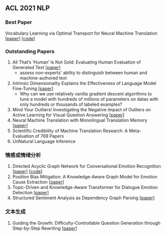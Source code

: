 ## ACL 2021 NLP

### Best Paper

Vocabulary Learning via Optimal Transport for Neural Machine Translation [[paper](https://arxiv.org/abs/2012.15671)] [[code](https://github.com/Jingjing-NLP/VOLT)]

### Outstanding Papers

1. All That’s ‘Human’ Is Not Gold: Evaluating Human Evaluation of Generated Text [[paper](https://arxiv.org/abs/2107.00061)] 
   * assess non-experts' ability to distinguish between human and machine-authored text
2. Intrinsic Dimensionality Explains the Effectiveness of Language Model Fine-Tuning [[paper](https://arxiv.org/pdf/2012.13255.pdf)]
   - Why can we use relatively vanilla gradient descent algorithms to tune a model with hundreds of millions of parameters on datas with only hundreds or thousands of labeled examples?
3. Mind Your Outliers! Investigating the Negative Impact of Outliers on Active Learning for Visual Question Answering [[paper]()]
4. Neural Machine Translation with Monolingual Translation Memory [[paper](https://arxiv.org/abs/2105.11269)]
5. Scientific Credibility of Machine Translation Research: A Meta-Evaluation of 769 Papers
6. UnNatural Language Inference

### 情感或情绪分析

1. Directed Acyclic Graph Network for Conversational Emotion Recognition [[paper](https://arxiv.org/abs/2105.12907)] [[code](https://github.com/shenwzh3/DAG-ERC)]
2. Position Bias Mitigation: A Knowledge-Aware Graph Model for Emotion Cause Extraction [[paper](https://arxiv.org/abs/2106.03518)]
3. Topic-Driven and Knowledge-Aware Transformer for Dialogue Emotion Detection [[paper](https://arxiv.org/abs/2106.01071)]
4. Structured Sentiment Analysis as Dependency Graph Parsing [[paper](https://arxiv.org/abs/2105.14504)]

### 文本生成

1. Guiding the Growth: Difficulty-Controllable Question Generation through Step-by-Step Rewriting [[paper](https://arxiv.org/abs/2105.11698)] 





